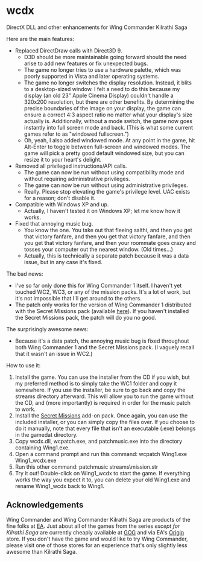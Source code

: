 wcdx
====

DirectX DLL and other enhancements for Wing Commander Kilrathi Saga

Here are the main features:

* Replaced DirectDraw calls with Direct3D 9.
    * D3D should be more maintainable going forward should the need arise to add new features or fix unexpected bugs.
    * The game no longer tries to use a hardware palette, which was poorly supported in Vista and later operating systems.
    * The game no longer switches the display resolution.  Instead, it blits to a desktop-sized window.  I felt a need to do this because my display (an old 23" Apple Cinema Display) couldn't handle a 320x200 resolution, but there are other benefits.  By determining the precise boundaries of the image on your display, the game can ensure a correct 4:3 aspect ratio no matter what your display's size actually is.  Additionally, without a mode switch, the game now goes instantly into full screen mode and back.  (This is what some current games refer to as "windowed fullscreen.")
    * Oh, yeah, I also added windowed mode.  At any point in the game, hit Alt-Enter to toggle between full-screen and windowed modes.  The game will pick a pretty good default windowed size, but you can resize it to your heart's delight.
* Removed all privileged instructions/API calls.
    * The game can now be run without using compatibility mode and without requiring administrative privileges.
    * The game can now be run without using administrative privileges.
    * Really.  Please stop elevating the game's privilege level.  UAC exists for a reason; don't disable it.
* Compatible with Windows XP and up.
    * Actually, I haven't tested it on Windows XP; let me know how it works.
* Fixed that annoying music bug.
    * You know the one.  You take out that fleeing salthi, and then you get that victory fanfare, and then you get that victory fanfare, and then you get that victory fanfare, and then your roommate goes crazy and tosses your computer out the nearest window.  (Old times...)
    * Actually, this is technically a separate patch because it was a data issue, but in any case it's fixed.

The bad news:

* I've so far only done this for Wing Commander 1 itself.  I haven't yet touched WC2, WC3, or any of the mission packs.  It's a lot of work, but it's not impossible that I'll get around to the others.
* The patch only works for the version of Wing Commander 1 distributed with the Secret Missions pack (available [here][1]).  If you haven't installed the Secret Missions pack, the patch will do you no good.

The surprisingly awesome news:

* Because it's a data patch, the annoying music bug is fixed throughout both Wing Commander 1 and the Secret Missions pack.  (I vaguely recall that it wasn't an issue in WC2.)

How to use it:

1.  Install the game.  You can use the installer from the CD if you wish, but my preferred method is to simply take the WC1 folder and copy it somewhere.  If you use the installer, be sure to go back and copy the streams directory afterward.  This will allow you to run the game without the CD, and (more importantly) is required in order for the music patch to work.
2.  Install the [Secret Missions][1] add-on pack.  Once again, you can use the included installer, or you can simply copy the files over.  If you choose to do it manually, note that every file that isn't an executable (.exe) belongs in the gamedat directory.
3.  Copy wcdx.dll, wcpatch.exe, and patchmusic.exe into the directory containing Wing1.exe.
4.  Open a command prompt and run this command: wcpatch Wing1.exe Wing1_wcdx.exe
5.  Run this other command: patchmusic streams\mission.str
6.  Try it out!  Double-click on Wing1_wcdx to start the game.  If everything works the way you expect it to, you can delete your old Wing1.exe and rename Wing1_wcdx back to Wing1.

Acknowledgements
----------------

Wing Commander and Wing Commander Kilrathi Saga are products of the fine folks at [EA](http://www.ea.com/).  Just about all of the games from the series _except for Kilrathi Saga_ are currently cheaply available at [GOG](http://www.gog.com/) and via EA's [Origin](http://www.origin.com/) store.  If you don't have the game and would like to try Wing Commander, please visit one of those stores for an experience that's only slightly less awesome than Kilrathi Saga.

[1]: http://www.wcnews.com/wcpedia/Category:Downloads#Wing_Commander

